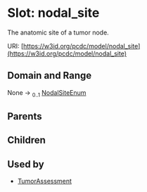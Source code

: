 
# Slot: nodal_site


The anatomic site of a tumor node.

URI: [https://w3id.org/pcdc/model/nodal_site](https://w3id.org/pcdc/model/nodal_site)


## Domain and Range

None &#8594;  <sub>0..1</sub> [NodalSiteEnum](NodalSiteEnum.md)

## Parents


## Children


## Used by

 * [TumorAssessment](TumorAssessment.md)
